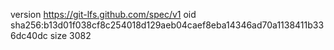 version https://git-lfs.github.com/spec/v1
oid sha256:b13d01f038cf8c254018d129aeb04caef8eba14346ad70a1138411b336dc40dc
size 3082
